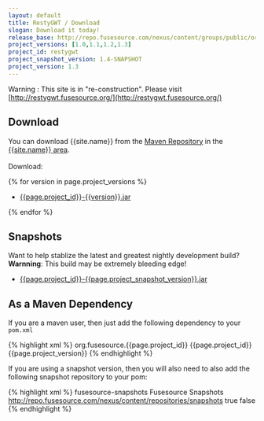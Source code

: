 ```yaml
---
layout: default
title: RestyGWT / Download
slogan: Download it today!
release_base: http://repo.fusesource.com/nexus/content/groups/public/org/fusesource/restygwt/restygwt
project_versions: [1.0,1.1,1.2,1.3]
project_id: restygwt
project_snapshot_version: 1.4-SNAPSHOT
project_version: 1.3
---
```


Warning : This site is in "re-construction". Please visit [http://restygwt.fusesource.org/](http://restygwt.fusesource.org/)

## Download

You can download {{site.name}} from the [Maven Repository](http://repo.fusesource.com/nexus/content/repositories/public/) 
in the [{{site.name}} area]({{page.release_base}}).
<br/>
<br/>
Download:

{% for version in page.project_versions  %}

- [{{page.project_id}}-{{version}}.jar]({{page.release_base}}/{{version}}/{{page.project_id}}-{{version}}.jar)

{% endfor %}

## Snapshots

Want to help stablize the latest and greatest nightly development build? **Warnning**: This build may be extremely bleeding edge!  

- [{{page.project_id}}-{{page.project_snapshot_version}}.jar](http://repo.fusesource.com/nexus/service/local/artifact/maven/redirect?r=snapshots&g=org.fusesource.{{page.project_id}}&a={{page.project_id}}&v={{page.project_snapshot_version}}&e=jar)

## As a Maven Dependency 

If you are a maven user, then just add the following dependency to your `pom.xml`

{% highlight xml %}
<dependency>
    <groupId>org.fusesource.{{page.project_id}}</groupId>
    <artifactId>{{page.project_id}}</artifactId>
    <version>{{page.project_version}}</version>
</dependency>
{% endhighlight %}

If you are using a snapshot version, then you will also need to 
also add the following snapshot repository to your pom:

{% highlight xml %}
<repository>
    <id>fusesource-snapshots</id>
    <name>Fusesource Snapshots</name>
    <url>http://repo.fusesource.com/nexus/content/repositories/snapshots</url>
    <snapshots><enabled>true</enabled></snapshots>
    <releases><enabled>false</enabled></releases>
</repository>
{% endhighlight %}



 
